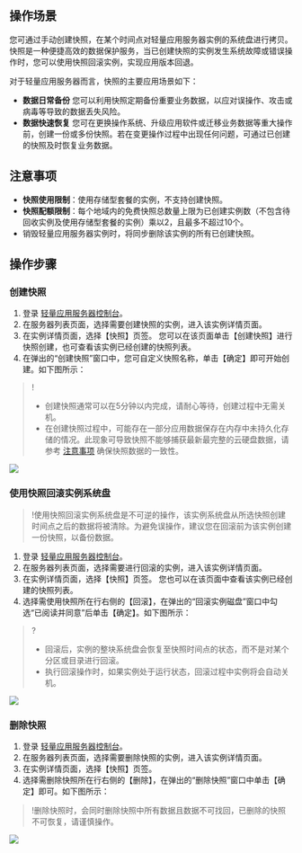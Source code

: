 ## 操作场景
您可通过手动创建快照，在某个时间点对轻量应用服务器实例的系统盘进行拷贝。快照是一种便捷高效的数据保护服务，当已创建快照的实例发生系统故障或错误操作时，您可以使用快照回滚实例，实现应用版本回退。

对于轻量应用服务器而言，快照的主要应用场景如下：
 - **数据日常备份**
您可以利用快照定期备份重要业务数据，以应对误操作、攻击或病毒等导致的数据丢失风险。
 - **数据快速恢复**
您可在更换操作系统、升级应用软件或迁移业务数据等重大操作前，创建一份或多份快照。若在变更操作过程中出现任何问题，可通过已创建的快照及时恢复业务数据。


## 注意事项
 - **快照使用限制**：使用存储型套餐的实例，不支持创建快照。
 - **快照配额限制**：每个地域内的免费快照总数量上限为已创建实例数（不包含待回收实例及使用存储型套餐的实例）乘以2，且最多不超过10个。
 - 销毁轻量应用服务器实例时，将同步删除该实例的所有已创建快照。


## 操作步骤

### 创建快照
1. 登录 [轻量应用服务器控制台](https://console.cloud.tencent.com/lighthouse/instance/index)。
2. 在服务器列表页面，选择需要创建快照的实例，进入该实例详情页面。
3. 在实例详情页面，选择【快照】页签。
您可以在该页面单击【创建快照】进行快照创建，也可查看该实例已经创建的快照列表。
4. 在弹出的“创建快照”窗口中，您可自定义快照名称，单击【确定】即可开始创建。如下图所示：
>!
>- 创建快照通常可以在5分钟以内完成，请耐心等待，创建过程中无需关机。
>- 在创建快照过程中，可能存在一部分应用数据保存在内存中未持久化存储的情况。此现象可导致快照不能够捕获最新最完整的云硬盘数据，请参考 [注意事项](https://intl.cloud.tencent.com/document/product/362/5755) 确保快照数据的一致性。
>
![](https://qcloudimg.tencent-cloud.cn/raw/ebc5c8e622f6433431a5dbed110e9ccc.png)


### 使用快照回滚实例系统盘
>!使用快照回滚实例系统盘是不可逆的操作，该实例系统盘从所选快照创建时间点之后的数据将被清除。为避免误操作，建议您在回滚前为该实例创建一份快照，以备份数据。
>
1. 登录 [轻量应用服务器控制台](https://console.cloud.tencent.com/lighthouse/instance/index)。
2. 在服务器列表页面，选择需要进行回滚的实例，进入该实例详情页面。
3. 在实例详情页面，选择【快照】页签。
您也可以在该页面中查看该实例已经创建的快照列表。
4. 选择需使用快照所在行右侧的【回滚】，在弹出的“回滚实例磁盘”窗口中勾选“已阅读并同意”后单击【确定】。如下图所示：
>?
>- 回滚后，实例的整块系统盘会恢复至快照时间点的状态，而不是对某个分区或目录进行回滚。
>- 执行回滚操作时，如果实例处于运行状态，回滚过程中实例将会自动关机。
>
![](https://qcloudimg.tencent-cloud.cn/raw/fe658b6f0482f5bd9ed51ede6167385c.png)

### 删除快照[](id:deleteSnapshot)
1. 登录 [轻量应用服务器控制台](https://console.cloud.tencent.com/lighthouse/instance/index)。
2. 在服务器列表页面，选择需要删除快照的实例，进入该实例详情页面。
3. 在实例详情页面，选择【快照】页签。
4. 选择需删除快照所在行右侧的【删除】，在弹出的“删除快照”窗口中单击【确定】即可。如下图所示：
>!删除快照时，会同时删除快照中所有数据且数据不可找回，已删除的快照不可恢复，请谨慎操作。
>
![](https://qcloudimg.tencent-cloud.cn/raw/25af9560e699feffd33dcdd19fade66c.png)





